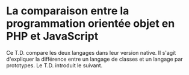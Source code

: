 # La comparaison entre la programmation orientée objet en PHP et JavaScript

Ce T.D. compare les deux langages dans leur version native. Il s'agit d'expliquer la différence entre un langage de classes et un langage par prototypes. Le T.D. introduit le suivant.
